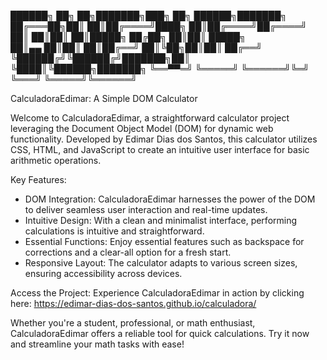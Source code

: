   ██████╗ ██╗   ██╗███████╗███╗   ██╗ ██████╗███████╗
 ██╔═══██╗██║   ██║██╔════╝████╗  ██║██╔════╝██╔════╝
 ██║   ██║██║   ██║█████╗  ██╔██╗ ██║██║     █████╗  
 ██║▄▄ ██║██║   ██║██╔══╝  ██║╚██╗██║██║     ██╔══╝  
 ╚██████╔╝╚██████╔╝███████╗██║ ╚████║╚██████╗███████╗
  ╚══▀▀═╝  ╚═════╝ ╚══════╝╚═╝  ╚═══╝ ╚═════╝╚══════╝
   
   CalculadoraEdimar: A Simple DOM Calculator
   
   Welcome to CalculadoraEdimar, a straightforward calculator project leveraging the Document Object Model (DOM) for dynamic web functionality. Developed by Edimar Dias dos Santos, this calculator utilizes CSS, HTML, and JavaScript to create an intuitive user interface for basic arithmetic operations.
   
   Key Features:
   - DOM Integration: CalculadoraEdimar harnesses the power of the DOM to deliver seamless user interaction and real-time updates.
   - Intuitive Design: With a clean and minimalist interface, performing calculations is intuitive and straightforward.
   - Essential Functions: Enjoy essential features such as backspace for corrections and a clear-all option for a fresh start.
   - Responsive Layout: The calculator adapts to various screen sizes, ensuring accessibility across devices.
   
   Access the Project:
   Experience CalculadoraEdimar in action by clicking here: https://edimar-dias-dos-santos.github.io/calculadora/
   
   Whether you're a student, professional, or math enthusiast, CalculadoraEdimar offers a reliable tool for quick calculations. Try it now and streamline your math tasks with ease!
